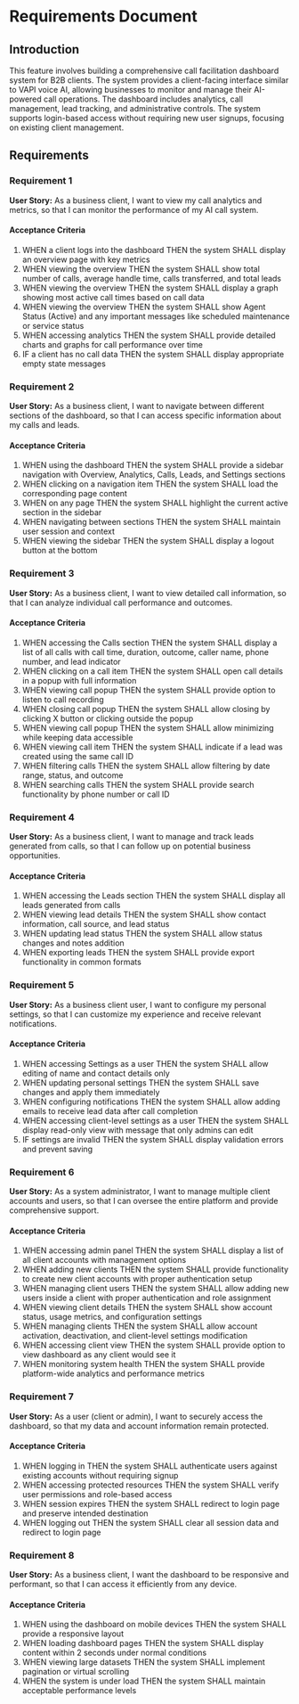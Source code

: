 # Requirements Document

## Introduction

This feature involves building a comprehensive call facilitation dashboard system for B2B clients. The system provides a client-facing interface similar to VAPI voice AI, allowing businesses to monitor and manage their AI-powered call operations. The dashboard includes analytics, call management, lead tracking, and administrative controls. The system supports login-based access without requiring new user signups, focusing on existing client management.

## Requirements

### Requirement 1

**User Story:** As a business client, I want to view my call analytics and metrics, so that I can monitor the performance of my AI call system.

#### Acceptance Criteria

1. WHEN a client logs into the dashboard THEN the system SHALL display an overview page with key metrics
2. WHEN viewing the overview THEN the system SHALL show total number of calls, average handle time, calls transferred, and total leads
3. WHEN viewing the overview THEN the system SHALL display a graph showing most active call times based on call data
4. WHEN viewing the overview THEN the system SHALL show Agent Status (Active) and any important messages like scheduled maintenance or service status
5. WHEN accessing analytics THEN the system SHALL provide detailed charts and graphs for call performance over time
6. IF a client has no call data THEN the system SHALL display appropriate empty state messages

### Requirement 2

**User Story:** As a business client, I want to navigate between different sections of the dashboard, so that I can access specific information about my calls and leads.

#### Acceptance Criteria

1. WHEN using the dashboard THEN the system SHALL provide a sidebar navigation with Overview, Analytics, Calls, Leads, and Settings sections
2. WHEN clicking on a navigation item THEN the system SHALL load the corresponding page content
3. WHEN on any page THEN the system SHALL highlight the current active section in the sidebar
4. WHEN navigating between sections THEN the system SHALL maintain user session and context
5. WHEN viewing the sidebar THEN the system SHALL display a logout button at the bottom

### Requirement 3

**User Story:** As a business client, I want to view detailed call information, so that I can analyze individual call performance and outcomes.

#### Acceptance Criteria

1. WHEN accessing the Calls section THEN the system SHALL display a list of all calls with call time, duration, outcome, caller name, phone number, and lead indicator
2. WHEN clicking on a call item THEN the system SHALL open call details in a popup with full information
3. WHEN viewing call popup THEN the system SHALL provide option to listen to call recording
4. WHEN closing call popup THEN the system SHALL allow closing by clicking X button or clicking outside the popup
5. WHEN viewing call popup THEN the system SHALL allow minimizing while keeping data accessible
6. WHEN viewing call item THEN the system SHALL indicate if a lead was created using the same call ID
7. WHEN filtering calls THEN the system SHALL allow filtering by date range, status, and outcome
8. WHEN searching calls THEN the system SHALL provide search functionality by phone number or call ID

### Requirement 4

**User Story:** As a business client, I want to manage and track leads generated from calls, so that I can follow up on potential business opportunities.

#### Acceptance Criteria

1. WHEN accessing the Leads section THEN the system SHALL display all leads generated from calls
2. WHEN viewing lead details THEN the system SHALL show contact information, call source, and lead status
3. WHEN updating lead status THEN the system SHALL allow status changes and notes addition
4. WHEN exporting leads THEN the system SHALL provide export functionality in common formats

### Requirement 5

**User Story:** As a business client user, I want to configure my personal settings, so that I can customize my experience and receive relevant notifications.

#### Acceptance Criteria

1. WHEN accessing Settings as a user THEN the system SHALL allow editing of name and contact details only
2. WHEN updating personal settings THEN the system SHALL save changes and apply them immediately
3. WHEN configuring notifications THEN the system SHALL allow adding emails to receive lead data after call completion
4. WHEN accessing client-level settings as a user THEN the system SHALL display read-only view with message that only admins can edit
5. IF settings are invalid THEN the system SHALL display validation errors and prevent saving

### Requirement 6

**User Story:** As a system administrator, I want to manage multiple client accounts and users, so that I can oversee the entire platform and provide comprehensive support.

#### Acceptance Criteria

1. WHEN accessing admin panel THEN the system SHALL display a list of all client accounts with management options
2. WHEN adding new clients THEN the system SHALL provide functionality to create new client accounts with proper authentication setup
3. WHEN managing client users THEN the system SHALL allow adding new users inside a client with proper authentication and role assignment
4. WHEN viewing client details THEN the system SHALL show account status, usage metrics, and configuration settings
5. WHEN managing clients THEN the system SHALL allow account activation, deactivation, and client-level settings modification
6. WHEN accessing client view THEN the system SHALL provide option to view dashboard as any client would see it
7. WHEN monitoring system health THEN the system SHALL provide platform-wide analytics and performance metrics

### Requirement 7

**User Story:** As a user (client or admin), I want to securely access the dashboard, so that my data and account information remain protected.

#### Acceptance Criteria

1. WHEN logging in THEN the system SHALL authenticate users against existing accounts without requiring signup
2. WHEN accessing protected resources THEN the system SHALL verify user permissions and role-based access
3. WHEN session expires THEN the system SHALL redirect to login page and preserve intended destination
4. WHEN logging out THEN the system SHALL clear all session data and redirect to login page

### Requirement 8

**User Story:** As a business client, I want the dashboard to be responsive and performant, so that I can access it efficiently from any device.

#### Acceptance Criteria

1. WHEN using the dashboard on mobile devices THEN the system SHALL provide a responsive layout
2. WHEN loading dashboard pages THEN the system SHALL display content within 2 seconds under normal conditions
3. WHEN viewing large datasets THEN the system SHALL implement pagination or virtual scrolling
4. WHEN the system is under load THEN the system SHALL maintain acceptable performance levels